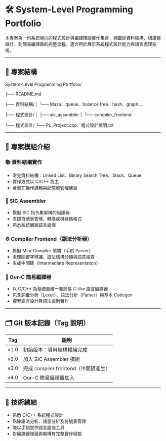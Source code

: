 # 🛠️ System-Level Programming Portfolio

本專案為一份系統導向的程式設計與編譯理論實作集合，涵蓋從資料結構、組譯器設計，到簡易編譯器的完整流程。適合用於展示系統程式設計能力與語言處理技術。

---

## 📁 專案結構
System-Level Programming Portfolio/

 ├── README.md
 
 ├── 資料結構/
 │   └── Maze、queue、balance tree、hash、graph...
 
 ├── 程式設計/
 │   ├── sic_assembler
 │   └── compiler_frontend
 
 └── 程式語言/
     └── PL_Project.cpp、程式設計說明.txt
    

---

## 🧩 專案模組介紹

### 📚 資料結構實作
- 常見資料結構：Linked List、Binary Search Tree、Stack、Queue
- 實作方式以 C/C++ 為主
- 著重在操作邏輯與記憶體管理練習

### 🧠 SIC Assembler
- 模擬 SIC 指令集架構的組譯器
- 支援符號表管理、轉換成機器碼格式
- 熟悉系統層級語言處理

### ⚙️ Compiler Frontend（語法分析器）
- 模擬 Mini-Compiler 前端（手刻 Parser）
- 處理關鍵字辨識、語法結構分類與語意檢查
- 生成中間碼（Intermediate Representation）

### 🧬 Our-C 簡易編譯器
- 以 C/C++ 為基礎自建一套簡易 C-like 語言編譯器
- 包含詞彙分析（Lexer）、語法分析（Parser）與基本 Codegen
- 探索語言設計與語法規則實作

---

## 🗂️ Git 版本記錄（Tag 說明）

| Tag     | 說明                               |
|---------|------------------------------------|
| v1.0    | 初始版本：資料結構模組完成         |
| v2.0    | 加入 SIC Assembler 模組             |
| v3.0    | 完成 compiler frontend（中間碼產生） |
| v4.0    | Our-C 簡易編譯器加入                |

---

## 🎯 技術總結

- 熟悉 C/C++ 系統程式設計
- 熟練語法分析、語意分析及符號表管理
- 能以手刻實作語言處理工具
- 對編譯器理論與架構有完整實作經驗
